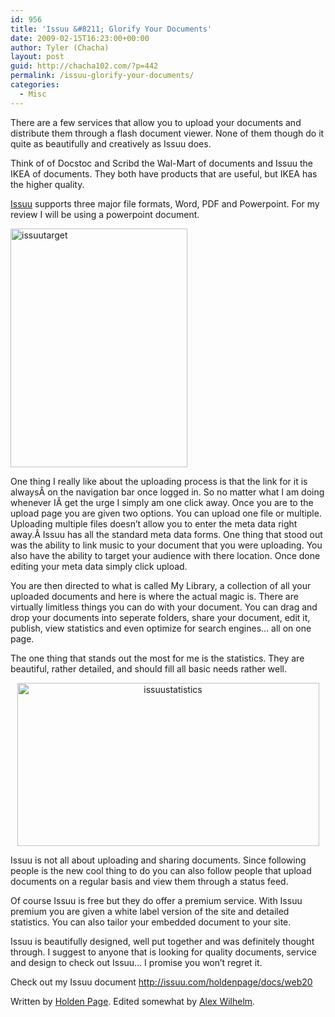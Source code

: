 ```yaml
---
id: 956
title: 'Issuu &#8211; Glorify Your Documents'
date: 2009-02-15T16:23:00+00:00
author: Tyler (Chacha)
layout: post
guid: http://chacha102.com/?p=442
permalink: /issuu-glorify-your-documents/
categories:
  - Misc
---
```

There are a few services that allow you to upload your documents and distribute them through a flash document viewer. None of them though do it quite as beautifully and creatively as Issuu does.

Think of of Docstoc and Scribd the Wal-Mart of documents and Issuu the IKEA of documents. They both have products that are useful, but IKEA has the higher quality.

[Issuu](http://www.issuu.com) supports three major file formats, Word, PDF and Powerpoint. For my review I will be using a powerpoint document.

<img class="alignright size-full wp-image-443" src="http://tandmnews.files.wordpress.com/2009/02/issuutarget.jpg" alt="issuutarget" width="283" height="382" /><!--more-->

One thing I really like about the uploading process is that the link for it is alwaysÂ on the navigation bar once logged in. So no matter what I am doing whenever IÂ get the urge I simply am one click away. Once you are to the upload page you are given two options. You can upload one file or multiple. Uploading multiple files doesn&#8217;t allow you to enter the meta data right away.Â Issuu has all the standard meta data forms. One thing that stood out was the ability to link music to your document that you were uploading. You also have the ability to target your audience with there location. Once done editing your meta data simply click upload.

You are then directed to what is called My Library, a collection of all your uploaded documents and here is where the actual magic is. There are virtually limitless things you can do with your document. You can drag and drop your documents into seperate folders, share your document, edit it, publish, view statistics and even optimize for search engines&#8230; all on one page.

The one thing that stands out the most for me is the statistics. They are beautiful, rather detailed, and should fill all basic needs rather well.

<p style="text-align:center">
  <img class="aligncenter size-full wp-image-445" src="http://tandmnews.files.wordpress.com/2009/02/issuustatistics.jpg" alt="issuustatistics" width="483" height="261" />
</p>

<p style="text-align:left">
  Issuu is not all about uploading and sharing documents. Since following people is the new cool thing to do you can also follow people that upload documents on a regular basis and view them through a status feed.
</p>

<p style="text-align:left">
  Of course Issuu is free but they do offer a premium service. With Issuu premium you are given a white label version of the site and detailed statistics. You can also tailor your embedded document to your site.
</p>

<p style="text-align:left">
  Issuu is beautifully designed, well put together and was definitely thought through. I suggest to anyone that is looking for quality documents, service and design to check out Issuu&#8230; I promise you won&#8217;t regret it.
</p>

Check out my Issuu document http://issuu.com/holdenpage/docs/web20

Written by [Holden Page](http://lostthetech.com/). Edited somewhat by [Alex Wilhelm](http://www.alexwilhelm.typepad.com/).